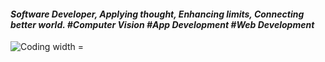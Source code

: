<html>
  <h4> <b> <i> Software Developer, Applying thought, Enhancing limits, Connecting better world.         #Computer Vision #App Development #Web Development </i> </b> </h4>
  <img align="left" alt="Coding width ="100" src="https://media.tenor.com/kyeNs4DnuW0AAAAM/dev_animado.gif">
<html/>
